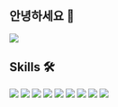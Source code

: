 ## 안녕하세요 👻

![](http://github-profile-summary-cards.vercel.app/api/cards/profile-details?username=yaewonLee&theme=solarized)


## Skills 🛠️

![](https://img.shields.io/badge/GitHub-100000?style=for-the-badge&logo=github&logoColor=white)
![](https://img.shields.io/badge/iOS-000000?style=for-the-badge&logo=ios&logoColor=white)
![](https://img.shields.io/badge/Swift-FA7343?style=for-the-badge&logo=swift&logoColor=white)
![](https://img.shields.io/badge/Xcode-007ACC?style=for-the-badge&logo=Xcode&logoColor=white)
![](https://img.shields.io/badge/C%2B%2B-00599C?style=for-the-badge&logo=c%2B%2B&logoColor=white)
![](https://img.shields.io/badge/Visual_Studio-5C2D91?style=for-the-badge&logo=visual%20studio&logoColor=white)
![](https://img.shields.io/badge/Python-FFD43B?style=for-the-badge&logo=python&logoColor=blue)
![](https://img.shields.io/badge/PyCharm-000000.svg?&style=for-the-badge&logo=PyCharm&logoColor=white)
![](https://img.shields.io/badge/Jupyter-F37626.svg?&style=for-the-badge&logo=Jupyter&logoColor=white)
